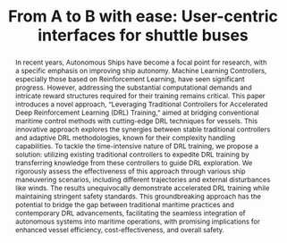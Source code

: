 ---
layout: publication
sitemap: false
title: "From A to B with ease: User-centric interfaces for shuttle buses"
authors: Alam, M. S., & Carlucho, I. 
pdf: alam2023trad
image: alam2024trad.png
display: Journal of Marine Engineering & Technology
year: 2024
doi: 10.1080/20464177.2024.2367276
code: https://github.com/Shaadalam9/rl-learning-traditional
abstract: "In recent years, Autonomous Ships have become a focal point for research, with a specific emphasis on improving ship autonomy. Machine Learning Controllers, especially those based on Reinforcement Learning, have seen significant progress. However, addressing the substantial computational demands and intricate reward structures required for their training remains critical. This paper introduces a novel approach, “Leveraging Traditional Controllers for Accelerated Deep Reinforcement Learning (DRL) Training,” aimed at bridging conventional maritime control methods with cutting-edge DRL techniques for vessels. This innovative approach explores the synergies between stable traditional controllers and adaptive DRL methodologies, known for their complexity handling capabilities. To tackle the time-intensive nature of DRL training, we propose a solution: utilizing existing traditional controllers to expedite DRL training by transferring knowledge from these controllers to guide DRL exploration. We rigorously assess the effectiveness of this approach through various ship maneuvering scenarios, including different trajectories and external disturbances like winds. The results unequivocally demonstrate accelerated DRL training while maintaining stringent safety standards. This groundbreaking approach has the potential to bridge the gap between traditional maritime practices and contemporary DRL advancements, facilitating the seamless integration of autonomous systems into maritime operations, with promising implications for enhanced vessel efficiency, cost-effectiveness, and overall safety."
---
